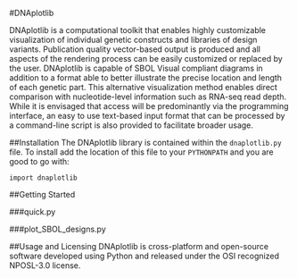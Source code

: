#DNAplotlib

DNAplotlib is a computational toolkit that enables highly customizable visualization of individual genetic constructs and libraries of design variants. Publication quality vector-based output is produced and all aspects of the rendering process can be easily customized or replaced by the user. DNAplotlib is capable of SBOL Visual compliant diagrams in addition to a format able to better illustrate the precise location and length of each genetic part. This alternative visualization method enables direct comparison with nucleotide-level information such as RNA-seq read depth. While it is envisaged that access will be predominantly via the programming interface, an easy to use text-based input format that can be processed by a command-line script is also provided to facilitate broader usage. 

##Installation
The DNAplotlib library is contained within the `dnaplotlib.py` file. To install add the location of this file to your `PYTHONPATH` and you are good to go with:

``import dnaplotlib``

##Getting Started



###quick.py


###plot_SBOL_designs.py

##Usage and Licensing
DNAplotlib is cross-platform and open-source software developed using Python and released under the OSI recognized NPOSL-3.0 license.

